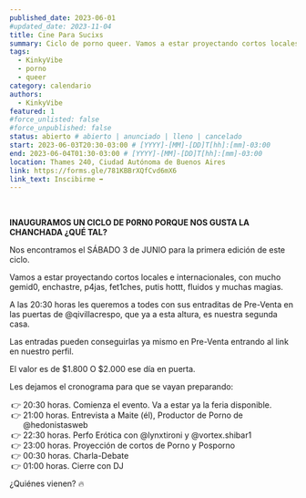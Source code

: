 ```yaml
---
published_date: 2023-06-01
#updated_date: 2023-11-04
title: Cine Para Sucixs
summary: Ciclo de porno queer. Vamos a estar proyectando cortos locales e internacionales, con mucho gemid0, enchastre, p4jas, fet1ches, putis hottt, fluidos y muchas magias.
tags:
  - KinkyVibe
  - porno
  - queer
category: calendario
authors:
  - KinkyVibe
featured: 1
#force_unlisted: false
#force_unpublished: false
status: abierto # abierto | anunciado | lleno | cancelado
start: 2023-06-03T20:30-03:00 # [YYYY]-[MM]-[DD]T[hh]:[mm]-03:00
end: 2023-06-04T01:30-03:00 # [YYYY]-[MM]-[DD]T[hh]:[mm]-03:00
location: Thames 240, Ciudad Autónoma de Buenos Aires
link: https://forms.gle/781KBBrXQfCvd6mX6
link_text: Inscibirme ➡️
---
```


<script>
    import pag1 from '$lib/posts/media/cine-para-sucixs/1.webp';
    import pag2 from '$lib/posts/media/cine-para-sucixs/2.webp';
</script>

<div class="col-2">
<img src={pag1} alt="" />
<img src={pag2} alt="" />
</div>


**INAUGURAMOS UN CICLO DE P0RN0 PORQUE NOS GUSTA LA CHANCHADA ¿QUÉ TAL?**

Nos encontramos el SÁBADO 3 de JUNIO para la primera edición de este ciclo.

Vamos a estar proyectando cortos locales e internacionales, con mucho gemid0, enchastre, p4jas, fet1ches, putis hottt, fluidos y muchas magias.

A las 20:30 horas les queremos a todes con sus entraditas de Pre-Venta en las puertas de @qivillacrespo, que ya a esta altura, es nuestra segunda casa.

Las entradas pueden conseguirlas ya mismo en Pre-Venta entrando al link en nuestro perfil.

El valor es de $1.800
O $2.000 ese día en puerta.

Les dejamos el cronograma para que se vayan preparando:

- 20:30 horas. Comienza el evento. Va a estar ya la feria disponible.
- 21:00 horas. Entrevista a Maite (él), Productor de Porno de @hedonistasweb
- 22:30 horas. Perfo Erótica con @lynxtironi y @vortex.shibar1
- 23:00 horas. Proyección de cortos de Porno y Posporno
- 00:30 horas. Charla-Debate
- 01:00 horas. Cierre con DJ

¿Quiénes vienen? 🔥

<style>
    li {
        list-style-type: '👉 ';
    }
</style>